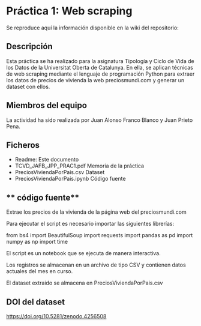 # **Práctica 1: Web scraping**

Se reproduce aquí la información disponible en la wiki del repositorio:

## **Descripción**

Esta práctica se ha realizado para la asignatura Tipología y Ciclo de Vida de los Datos de la Universitat Oberta de Catalunya. En ella, se aplican técnicas de web scraping mediante el lenguaje de programación Python para extraer los datos de precios de vivienda la web preciosmundi.com y generar un dataset con ellos.

## **Miembros del equipo**

La actividad ha sido realizada por Juan Alonso Franco Blanco y Juan Prieto Pena.

## **Ficheros**

* Readme: Este documento
* TCVD_JAFB_JPP_PRAC1.pdf Memoria de la práctica
* PreciosViviendaPorPais.csv Dataset
* PreciosViviendaPorPais.ipynb Código fuente

## ** código fuente**

Extrae los precios de la vivienda de la página web del preciosmundi.com 

Para ejecutar el script es necesario importar las siguientes librerías:

from bs4 import BeautifulSoup
import requests
import pandas as pd
import numpy as np
import time

El script es un notebook que se ejecuta de manera interactiva.

Los registros se almacenan en un archivo de tipo CSV y contienen datos actuales del mes en curso.

El dataset extraido se almacena en PreciosViviendaPorPais.csv

## **DOI del dataset**

https://doi.org/10.5281/zenodo.4256508
